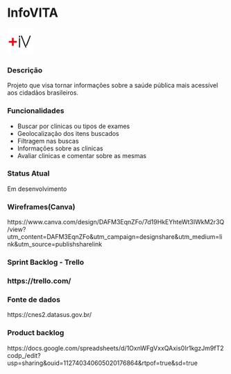 # InfoVITA
<img src="Visual/Icon.png" width="60px">

<h3>Descrição</h3>
Projeto que visa tornar informações sobre a saúde pública mais acessível aos cidadãos brasileiros.

<h3>Funcionalidades</h3>
<ul>
  <li>Buscar por clinicas ou tipos de exames</li>
  <li>Geolocalização dos itens buscados</li>
  <li>Filtragem nas buscas</li>
  <li>Informações sobre as clinicas</li>
  <li>Avaliar clinicas e comentar sobre as mesmas</li>
</ul>

<h3>Status Atual</h3>
Em desenvolvimento

<h3>Wireframes(Canva)</h3>
<p>https://www.canva.com/design/DAFM3EqnZFo/7d19HkEYhteWt3IWkM2r3Q/view?utm_content=DAFM3EqnZFo&utm_campaign=designshare&utm_medium=link&utm_source=publishsharelink<p/>

<h3>Sprint Backlog - Trello<h3/>
<p>https://trello.com/<p/>

<h3>Fonte de dados</h3>
<p>https://cnes2.datasus.gov.br/<p/>

<h3>Product backlog</h3>
<p>https://docs.google.com/spreadsheets/d/1OxnWFgVxxQAxis0Ir1kgzJm9fT2codp_/edit?usp=sharing&ouid=112740340605020176864&rtpof=true&sd=true<p/>
